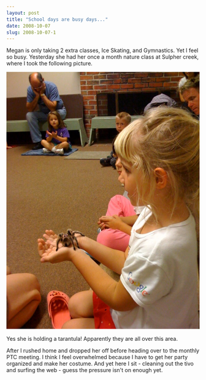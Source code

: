 ```yaml
---
layout: post
title: "School days are busy days..."
date: 2008-10-07
slug: 2008-10-07-1
---
```


Megan is only taking 2 extra classes,  Ice Skating, and Gymnastics.  Yet I feel so busy.  Yesterday she had her once a month nature class at Sulpher creek, where I took the following picture.

 ![](/images/assets/tarantula.jpg) 

Yes she is holding a tarantula!  Apparently they are all over this area.

After I rushed home and dropped her off before heading over to the monthly PTC meeting.  I think I feel overwhelmed because I have to get her party organized and make her costume.    And yet here I sit - cleaning out the tivo and surfing the web  - guess the pressure isn&apos;t on enough yet.



